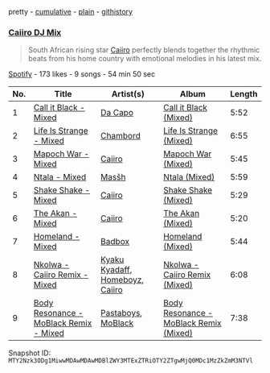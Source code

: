 pretty - [cumulative](/playlists/cumulative/37i9dQZF1DX2MZMfAvs6zl.md) - [plain](/playlists/plain/37i9dQZF1DX2MZMfAvs6zl) - [githistory](https://github.githistory.xyz/mackorone/spotify-playlist-archive/blob/main/playlists/plain/37i9dQZF1DX2MZMfAvs6zl)

### [Caiiro DJ Mix](https://open.spotify.com/playlist/37i9dQZF1DX2MZMfAvs6zl)

> South African rising star <a href="spotify:artist:0fs9otT9TtwXUOcFXZomZY">Caiiro</a> perfectly blends together the rhythmic beats from his home country with emotional melodies in his latest mix.

[Spotify](https://open.spotify.com/user/spotify) - 173 likes - 9 songs - 54 min 50 sec

| No. | Title | Artist(s) | Album | Length |
|---|---|---|---|---|
| 1 | [Call it Black \- Mixed](https://open.spotify.com/track/3ymDa7ktf3sunY5fRDdogO) | [Da Capo](https://open.spotify.com/artist/4YuviELTmYBvDR66ThrMy9) | [Call it Black \(Mixed\)](https://open.spotify.com/album/7Am5zE0YT7qkH2TXmSTnsv) | 5:52 |
| 2 | [Life Is Strange \- Mixed](https://open.spotify.com/track/6l4wUWqwISSI5FncIb6bCD) | [Chambord](https://open.spotify.com/artist/5S5jGEkiJMWHt6XYasZOLJ) | [Life Is Strange \(Mixed\)](https://open.spotify.com/album/69XPUTTCXxo2obtz84fOHv) | 6:55 |
| 3 | [Mapoch War \- Mixed](https://open.spotify.com/track/4XzFT1JAULPdVxfGs4cWSa) | [Caiiro](https://open.spotify.com/artist/0fs9otT9TtwXUOcFXZomZY) | [Mapoch War \(Mixed\)](https://open.spotify.com/album/6byQCsib83l70XUNc4t8nh) | 5:45 |
| 4 | [Ntala \- Mixed](https://open.spotify.com/track/0X3uJ8a2WZDHNI9Pt35JSL) | [Masšh](https://open.spotify.com/artist/6QRqfE9Na7BRYG1mxRYqGs) | [Ntala \(Mixed\)](https://open.spotify.com/album/10C3YcXFyLt9BSiyYUY7h0) | 5:59 |
| 5 | [Shake Shake \- Mixed](https://open.spotify.com/track/1kkG2O6gmEyA3IBBaBK9Z7) | [Caiiro](https://open.spotify.com/artist/0fs9otT9TtwXUOcFXZomZY) | [Shake Shake \(Mixed\)](https://open.spotify.com/album/1k5bUrIVXthhcL0SN4lgYy) | 5:29 |
| 6 | [The Akan \- Mixed](https://open.spotify.com/track/1j5e0MqeYkZzSzQrDurcXg) | [Caiiro](https://open.spotify.com/artist/0fs9otT9TtwXUOcFXZomZY) | [The Akan \(Mixed\)](https://open.spotify.com/album/6iTfuqUIR0LLTDfzB0Vu8d) | 5:20 |
| 7 | [Homeland \- Mixed](https://open.spotify.com/track/6nqSoFqGVDuFri9n8YKcvZ) | [Badbox](https://open.spotify.com/artist/1rfV7OLiCDOYcAacFcJ6Kf) | [Homeland \(Mixed\)](https://open.spotify.com/album/0P60xtqDKaZ31zZgPIWbZR) | 5:44 |
| 8 | [Nkolwa \- Caiiro Remix \- Mixed](https://open.spotify.com/track/2LusAwunrsUlicW1m7jtWk) | [Kyaku Kyadaff](https://open.spotify.com/artist/1oCj9jg6Vy4kaCrDpMLvg9), [Homeboyz](https://open.spotify.com/artist/3L5iHIeqJGEaYViGapHs0C), [Caiiro](https://open.spotify.com/artist/0fs9otT9TtwXUOcFXZomZY) | [Nkolwa \- Caiiro Remix \(Mixed\)](https://open.spotify.com/album/070hRKt6ZCxe7Ub9jOq21O) | 6:08 |
| 9 | [Body Resonance \- MoBlack Remix \- Mixed](https://open.spotify.com/track/0Je8Oex0Rt6HMJGn6IjoNQ) | [Pastaboys](https://open.spotify.com/artist/3e2yTUnzQ3S3lITAt0Er1l), [MoBlack](https://open.spotify.com/artist/6Je4hal6B5wiRd46aeswrs) | [Body Resonance \- MoBlack Remix \(Mixed\)](https://open.spotify.com/album/4KGAPCwrUCnOK07mXiw6vL) | 7:38 |

Snapshot ID: `MTY2Nzk3ODg1MiwwMDAwMDAwMDBlZWY3MTExZTRiOTY2ZTgwMjQ0MDc1MzZkZmM3NTVl`
